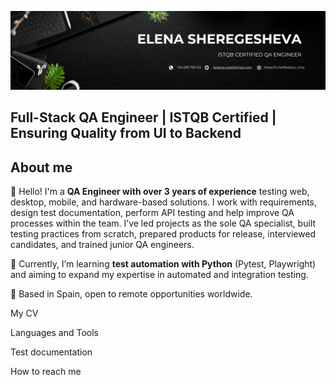 [![Header](https://github.com/redana-ursa-qa/redana-ursa-qa/blob/main/assets/White%20and%20Black%20Simple%20Marketing%20LinkedIn%20Banner-2.png)](https://www.linkedin.com/in/redana-ursa-qa/)

## Full-Stack QA Engineer | ISTQB Certified | Ensuring Quality from UI to Backend

## About me

👋 Hello! I'm a **QA Engineer with over 3 years of experience** testing web, desktop, mobile, and hardware-based solutions. 
I work with requirements, design test documentation, perform API testing and help improve QA processes within the team.
I’ve led projects as the sole QA specialist, built testing practices from scratch, prepared products for release, interviewed candidates, and trained junior QA engineers.

🌱 Currently, I’m learning **test automation with Python** (Pytest, Playwright) and aiming to expand my expertise in automated and integration testing. 

📍 Based in Spain, open to remote opportunities worldwide.


My CV

Languages and Tools

Test documentation

How to reach me



